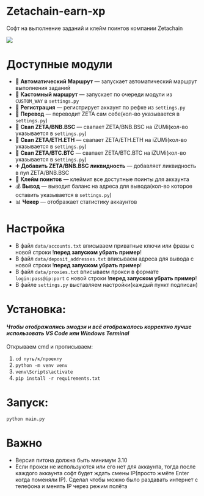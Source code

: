 # Zetachain-earn-xp
Софт на выполнение заданий и клейм поинтов компании Zetachain

<img src="https://i.postimg.cc/zv1xtxJL/image.png" /> 

# Доступные модули
* 🧠 **Автоматический Маршрут** — запускает автоматический маршрут выполнения заданий
* 🧠 **Кастомный маршрут** — запускает по очереди модули из `CUSTOM_WAY` в `settings.py`
* 📝 **Регистрация** — регистрирует аккаунт по рефке из `settings.py`
* 💸 **Перевод** — переводит ZETA сам себе(кол-во указывается в `settings.py`)
* 🔄 **Свап ZETA/BNB.BSC** — свапает ZETA/BNB.BSC  на iZUMi(кол-во указывается в `settings.py`)
* 🔄 **Свап ZETA/ETH.ETH** — свапает ZETA/ETH.ETH  на iZUMi(кол-во указывается в `settings.py`)
* 🔄 **Свап ZETA/BTC.BTC** — свапает ZETA/BTC.BTC  на iZUMi(кол-во указывается в `settings.py`)
* ➕ **Добавить ZETA/BNB.BSC ликвидность** — добавляет ликвидность в пул ZETA/BNB.BSC
* 🎁 **Клейм поинтов** — клеймит все доступные поинты для аккаунта
* 💰 **Вывод** — выводит баланс на адреса для вывода(кол-во которое оставить указывается в `settings.py`)
* 📊 **Чекер** — отображает статистику аккаунтов

# Настройка
* В файл `data/accounts.txt` вписываем приватные ключи или фразы с новой строки !**перед запуском убрать пример**!
* В файл `data/deposit_addresses.txt` вписываем адреса для вывода с новой строки !**перед запуском убрать пример**!
* В файл `data/proxies.txt` вписываем прокси в формате `login:pass@ip:port` с новой строки !**перед запуском убрать пример**!
* В файле `settings.py` выставляем настройки(каждый пункт подписан) 

# Установка:
#### *Чтобы отображались эмодзи и всё отображалось корректно лучше использовать VS Code или Windows Terminal*
Открываем cmd и прописываем:
1. `cd путь/к/проекту`
3. `python -m venv venv`
4. `venv\Scripts\activate`
5. `pip install -r requirements.txt`

# Запуск:
```
python main.py
```

# Важно
* Версия питона должна быть минимум 3.10
* Если прокси не используются или его нет для аккаунта, тогда после каждого аккаунта софт будет ждать смены IP(просто жмёте Enter когда поменяли IP). Сделал чтобы можно было раздавать интернет с телефона и менять IP через режим полёта
